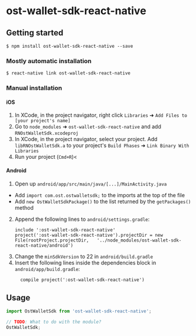 
# ost-wallet-sdk-react-native

## Getting started

`$ npm install ost-wallet-sdk-react-native --save`

### Mostly automatic installation

`$ react-native link ost-wallet-sdk-react-native`

### Manual installation


#### iOS

1. In XCode, in the project navigator, right click `Libraries` ➜ `Add Files to [your project's name]`
2. Go to `node_modules` ➜ `ost-wallet-sdk-react-native` and add `RNOstWalletSdk.xcodeproj`
3. In XCode, in the project navigator, select your project. Add `libRNOstWalletSdk.a` to your project's `Build Phases` ➜ `Link Binary With Libraries`
4. Run your project (`Cmd+R`)<

#### Android

1. Open up `android/app/src/main/java/[...]/MainActivity.java`
  - Add `import com.ost.ostwalletsdk;` to the imports at the top of the file
  - Add `new OstWalletSdkPackage()` to the list returned by the `getPackages()` method
2. Append the following lines to `android/settings.gradle`:
  	```
  	include ':ost-wallet-sdk-react-native'
  	project(':ost-wallet-sdk-react-native').projectDir = new File(rootProject.projectDir, 	'../node_modules/ost-wallet-sdk-react-native/android')
  	```
3. Change the `minSdkVersion` to 22 in `android/build.gradle`	
4. Insert the following lines inside the dependencies block in `android/app/build.gradle`:
  	```
      compile project(':ost-wallet-sdk-react-native')
  	```

## Usage
```javascript
import OstWalletSdk from 'ost-wallet-sdk-react-native';

// TODO: What to do with the module?
OstWalletSdk;
```
  